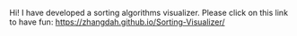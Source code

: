 Hi! I have developed a sorting algorithms visualizer. Please click on this link to have fun: https://zhangdah.github.io/Sorting-Visualizer/
